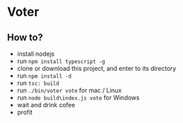 # Voter

## How to?
- install nodejs
- run ```npm install typescript -g```
- clone or download this project, and enter to its directory
- run ```npm install -d```
- run ```tsc: build```
- run ```./bin/voter vote``` for mac / Linux
- run ```node build\index.js vote``` for Windows
- wait and drink cofee
- profit